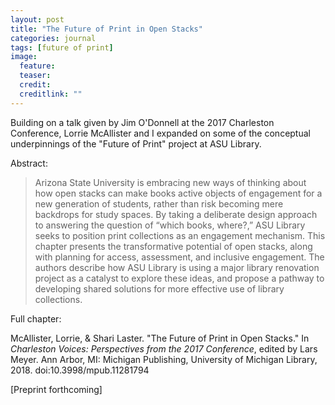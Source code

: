 ```yaml
---
layout: post
title: "The Future of Print in Open Stacks"
categories: journal
tags: [future of print]
image:
  feature: 
  teaser: 
  credit: 
  creditlink: ""
---
```


Building on a talk given by Jim O'Donnell at the 2017 Charleston Conference, Lorrie McAllister and I expanded on some of the conceptual underpinnings of the "Future of Print" project at ASU Library.

Abstract:

> Arizona State University is embracing new ways of thinking about how open stacks can make books active objects of engagement for a new generation of students, rather than risk becoming mere backdrops for study spaces. By taking a deliberate design approach to answering the question of “which books, where?,” ASU Library seeks to position print collections as an engagement mechanism. This chapter presents the transformative potential of open stacks, along with planning for access, assessment, and inclusive engagement. The authors describe how ASU Library is using a major library renovation project as a catalyst to explore these ideas, and propose a pathway to developing shared solutions for more effective use of library collections. 

Full chapter: 

McAllister, Lorrie, & Shari Laster. "The Future of Print in Open Stacks." In *Charleston Voices: Perspectives from the 2017 Conference*, edited by Lars Meyer. Ann Arbor, MI: Michigan Publishing, University of Michigan Library, 2018. doi:10.3998/mpub.11281794

[Preprint forthcoming]
